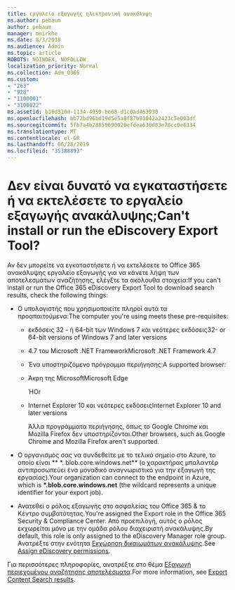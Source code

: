 ```yaml
---
title: εργαλείο εξαγωγής ηλεκτρονική ανακάλυψη
ms.author: pebaum
author: pebaum
manager: mnirkhe
ms.date: 8/3/2018
ms.audience: Admin
ms.topic: article
ROBOTS: NOINDEX, NOFOLLOW
localization_priority: Normal
ms.collection: Adm_O365
ms.custom:
- "263"
- "928"
- "1100001"
- "3100022"
ms.assetid: b16d310d-1134-4959-be68-d1c0ad463930
ms.openlocfilehash: bb72bd96bd19d5e5a8f87b91042a2423c5e003df
ms.sourcegitcommit: 5fb7a4b28859690020efdea630d03e70cc0e6334
ms.translationtype: MT
ms.contentlocale: el-GR
ms.lasthandoff: 06/28/2019
ms.locfileid: "35388893"
---
```

# <a name="cant-install-or-run-the-ediscovery-export-tool"></a><span data-ttu-id="e388f-102">Δεν είναι δυνατό να εγκαταστήσετε ή να εκτελέσετε το εργαλείο εξαγωγής ανακάλυψης;</span><span class="sxs-lookup"><span data-stu-id="e388f-102">Can't install or run the eDiscovery Export Tool?</span></span>

<span data-ttu-id="e388f-103">Αν δεν μπορείτε να εγκαταστήσετε ή να εκτελέσετε το Office 365 ανακάλυψης εργαλείο εξαγωγής για να κάνετε λήψη των αποτελεσμάτων αναζήτησης, ελέγξτε τα ακόλουθα στοιχεία:</span><span class="sxs-lookup"><span data-stu-id="e388f-103">If you can't install or run the Office 365 eDiscovery Export Tool to download search results, check the following things:</span></span>
  
- <span data-ttu-id="e388f-104">Ο υπολογιστής που χρησιμοποιείτε πληροί αυτά τα προαπαιτούμενα:</span><span class="sxs-lookup"><span data-stu-id="e388f-104">The computer you're using meets these pre-requisites:</span></span>

  - <span data-ttu-id="e388f-105">εκδόσεις 32 - ή 64-bit των Windows 7 και νεότερες εκδόσεις</span><span class="sxs-lookup"><span data-stu-id="e388f-105">32- or 64-bit versions of Windows 7 and later versions</span></span>

  - <span data-ttu-id="e388f-106">4.7 του Microsoft .NET Framework</span><span class="sxs-lookup"><span data-stu-id="e388f-106">Microsoft .NET Framework 4.7</span></span>

  - <span data-ttu-id="e388f-107">Ένα υποστηριζόμενο πρόγραμμα περιήγησης:</span><span class="sxs-lookup"><span data-stu-id="e388f-107">A supported browser:</span></span>

  - <span data-ttu-id="e388f-108">Άκρη της Microsoft</span><span class="sxs-lookup"><span data-stu-id="e388f-108">Microsoft Edge</span></span>

    <span data-ttu-id="e388f-109">Ή</span><span class="sxs-lookup"><span data-stu-id="e388f-109">Or</span></span>

  - <span data-ttu-id="e388f-110">Internet Explorer 10 και νεότερες εκδόσεις</span><span class="sxs-lookup"><span data-stu-id="e388f-110">Internet Explorer 10 and later versions</span></span>

    <span data-ttu-id="e388f-111">Άλλα προγράμματα περιήγησης, όπως το Google Chrome και Mozilla Firefox δεν υποστηρίζονται.</span><span class="sxs-lookup"><span data-stu-id="e388f-111">Other browsers, such as Google Chrome and Mozilla Firefox aren't supported.</span></span>

- <span data-ttu-id="e388f-112">Ο οργανισμός σας να συνδεθείτε με το τελικό σημείο στο Azure, το οποίο είναι \*\* \*. blob.core.windows.net\*\* (ο χαρακτήρας μπαλαντέρ αντιπροσωπεύει ένα μοναδικό αναγνωριστικό για την εξαγωγή της εργασίας).</span><span class="sxs-lookup"><span data-stu-id="e388f-112">Your organization can connect to the endpoint in Azure, which is **\*.blob.core.windows.net** (the wildcard represents a unique identifier for your export job).</span></span>

- <span data-ttu-id="e388f-113">Ανατεθεί ο ρόλος εξαγωγής στο ασφαλείας του Office 365 &amp; το Κέντρο συμβατότητας.</span><span class="sxs-lookup"><span data-stu-id="e388f-113">You're assigned the Export role in the Office 365 Security &amp; Compliance Center.</span></span> <span data-ttu-id="e388f-114">Από προεπιλογή, αυτός ο ρόλος εκχωρείται μόνο με την ομάδα ρόλου διαχειριστή ανακάλυψης.</span><span class="sxs-lookup"><span data-stu-id="e388f-114">By default, this role is only assigned to the eDiscovery Manager role group.</span></span> <span data-ttu-id="e388f-115">Ανατρέξτε στην ενότητα [Εκχώρηση δικαιωμάτων ανακάλυψης](https://support.office.com/article/assign-ediscovery-permissions-in-the-office-365-security-compliance-center-5b9a067b-9d2e-4aa5-bb33-99d8c0d0b5d7#moreinfo).</span><span class="sxs-lookup"><span data-stu-id="e388f-115">See [Assign eDiscovery permissions](https://support.office.com/article/assign-ediscovery-permissions-in-the-office-365-security-compliance-center-5b9a067b-9d2e-4aa5-bb33-99d8c0d0b5d7#moreinfo).</span></span>

<span data-ttu-id="e388f-116">Για περισσότερες πληροφορίες, ανατρέξτε στο θέμα [Εξαγωγή περιεχομένου αναζήτησης αποτελέσματα](https://support.office.com/article/Export-Content-Search-results-from-the-Office-365-Security-Compliance-Center-ed48d448-3714-4c42-85f5-10f75f6a4278).</span><span class="sxs-lookup"><span data-stu-id="e388f-116">For more information, see [Export Content Search results](https://support.office.com/article/Export-Content-Search-results-from-the-Office-365-Security-Compliance-Center-ed48d448-3714-4c42-85f5-10f75f6a4278).</span></span>
  